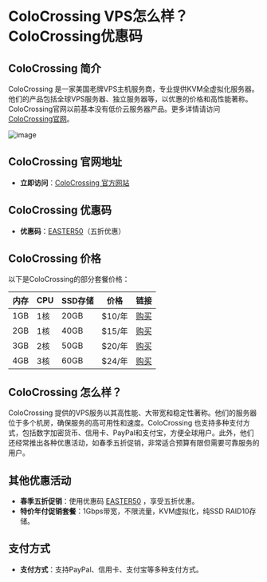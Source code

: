 # ColoCrossing VPS怎么样？ColoCrossing优惠码

## ColoCrossing 简介

ColoCrossing 是一家美国老牌VPS主机服务商，专业提供KVM全虚拟化服务器。他们的产品包括全球VPS服务器、独立服务器等，以优惠的价格和高性能著称。ColoCrossing官网以前基本没有低价云服务器产品。更多详情请访问[ColoCrossing官网]([https://hostkvm.com/](https://cloud.colocrossing.com/aff.php?aff=556))。

![image](https://github.com/hohspvl/ColoCrossing/assets/157469124/1a42f856-afac-4338-afac-c8e210dd67fd)

## ColoCrossing 官网地址

- **立即访问**：[ColoCrossing 官方网站](https://cloud.colocrossing.com/aff.php?aff=556)

## ColoCrossing 优惠码

- **优惠码**：[EASTER50](https://cloud.colocrossing.com/aff.php?aff=556)（五折优惠）

## ColoCrossing 价格

以下是ColoCrossing的部分套餐价格：

| 内存 | CPU | SSD存储 | 价格  | 链接  |
|------|-----|---------|-------|-------|
| 1GB  | 1核 | 20GB    | $10/年 | [购买](https://cloud.colocrossing.com/aff.php?aff=556&pid=23) |
| 2GB  | 1核 | 40GB    | $15/年 | [购买](https://cloud.colocrossing.com/aff.php?aff=556&pid=24) |
| 3GB  | 2核 | 50GB    | $20/年 | [购买](https://cloud.colocrossing.com/aff.php?aff=556&pid=25) |
| 4GB  | 3核 | 60GB    | $24/年 | [购买](https://cloud.colocrossing.com/aff.php?aff=556&pid=26) |

## ColoCrossing 怎么样？

ColoCrossing 提供的VPS服务以其高性能、大带宽和稳定性著称。他们的服务器位于多个机房，确保服务的高可用性和速度。ColoCrossing 也支持多种支付方式，包括数字加密货币、信用卡、PayPal和支付宝，方便全球用户。此外，他们还经常推出各种优惠活动，如春季五折促销，非常适合预算有限但需要可靠服务的用户。

## 其他优惠活动

- **春季五折促销**：使用优惠码 [EASTER50](https://cloud.colocrossing.com/aff.php?aff=556) ，享受五折优惠。
- **特价年付促销套餐**：1Gbps带宽，不限流量，KVM虚拟化，纯SSD RAID10存储。

## 支付方式

- **支付方式**：支持PayPal、信用卡、支付宝等多种支付方式。
